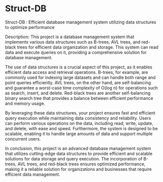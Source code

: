 # Struct-DB
Struct-DB : Efficient database management system utilizing data structures to optimize performance

Description: This project is a database management system that implements various data structures such as B-trees, AVL trees, and red-black trees for efficient data organization and storage. This system can read data and execute queries on it, providing a comprehensive solution for database management.

The use of data structures is a crucial aspect of this project, as it enables efficient data access and retrieval operations. B-trees, for example, are commonly used for indexing large datasets and can handle both range and point queries efficiently. AVL trees, on the other hand, are self-balancing and guarantee a worst-case time complexity of O(log n) for operations such as search, insert, and delete. Red-black trees are another self-balancing binary search tree that provides a balance between efficient performance and memory usage.

By leveraging these data structures, your project ensures fast and efficient query execution while maintaining data consistency and reliability. Users can perform various operations on the data, including read, write, update, and delete, with ease and speed. Furthermore, the system is designed to be scalable, enabling it to handle large amounts of data and support multiple concurrent users.

In conclusion, this project is an advanced database management system that utilizes cutting-edge data structures to provide efficient and scalable solutions for data storage and query execution. The incorporation of B-trees, AVL trees, and red-black trees ensures optimized performance, making it a reliable solution for organizations and businesses that require efficient data management.
